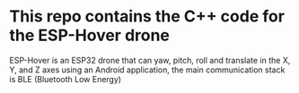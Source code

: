 # This repo contains the C++ code for the ESP-Hover drone
ESP-Hover is an ESP32 drone that can yaw, pitch, roll and translate in the X, Y, and Z axes using an Android application, the main communication stack is BLE (Bluetooth Low Energy)
